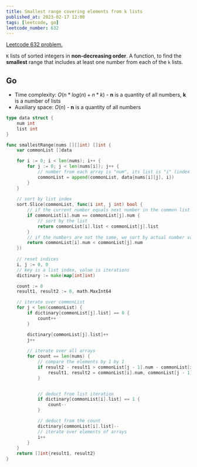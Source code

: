 ```yaml
---
title: Smallest range covering elements from k lists
published_at: 2023-02-17 12:00
tags: [leetcode, go]
leetcode_number: 632
---
```


[Leetcode 632 problem.](https://leetcode.com/problems/smallest-range-covering-elements-from-k-lists/)

`K` lists of sorted integers in **non-decreasing order**. A function, to find the **smallest** range that includes at least one number from each of the `k` lists.

## Go

- Time complexity: $O(n*log(n) + n*k)$ - **n** is a quantity of all numbers, **k** is a number of lists
- Auxiliary space: $O(n)$ - **n** is a quantity of all numbers

```go
type data struct {
    num int
    list int
}

func smallestRange(nums [][]int) []int {
    var commonList []data

    for i := 0; i < len(nums); i++ {
        for j := 0; j < len(nums[i]); j++ {
            // number from each array is "num", its list is "i" (index of array)
            commonList = append(commonList, data{nums[i][j], i})
        }
    }
    
    // sort by list index
    sort.Slice(commonList, func(i int, j int) bool {
        // if the current number equals next number in the common list
        if commonList[i].num == commonList[j].num {
            // sort by the list
            return commonList[i].list < commonList[j].list
        }
        // if the numbers are not the same, we sort by actual number value
        return commonList[i].num < commonList[j].num
    })
    
    // reset indices
    i, j := 0, 0
    // key is a list index, value is iterations
    dictinary := make(map[int]int)

    count := 0
    result1, result2 := 0, math.MaxInt64

    // iterate over commonList
    for j < len(commonList) {
        if dictinary[commonList[j].list] == 0 {
            count++
        }

        dictinary[commonList[j].list]++
        j++
        
        // iterate over all arrays
        for count == len(nums) {
            // compare the elements by 1 by 1
            if result2 - result1 > commonList[j - 1].num - commonList[i].num {
                result1, result2 = commonList[i].num, commonList[j - 1].num
            }


            // deduct from list iteration
            if dictinary[commonList[i].list] == 1 {
                count--
            }

            // deduct from the count
            dictinary[commonList[i].list]--
            // iterate over elements of arrays
            i++
        }
    }
    return []int{result1, result2}
}
```
